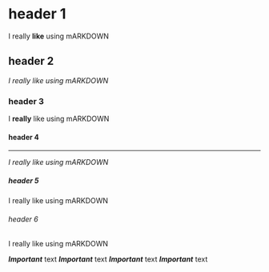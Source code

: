 # header 1

I really **like** using mARKDOWN

## header 2

*I really like using mARKDOWN*

### header 3

I __really__ like using mARKDOWN

#### header 4
______________________________________
_I really like using mARKDOWN_

##### header 5
I really like using mARKDOWN

###### header 6
I really like using mARKDOWN

***Important*** text
___Important___ text 
__*Important*__ text 
**_Important_** text
